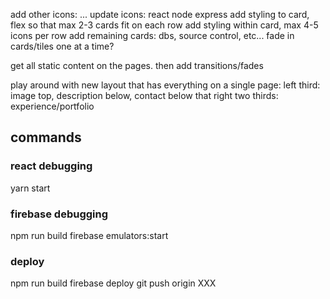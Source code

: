 add other icons:
    ...
update icons:
    react
    node
    express
add styling to card, flex so that max 2-3 cards fit on each row
add styling within card, max 4-5 icons per row
add remaining cards: dbs, source control, etc...
fade in cards/tiles one at a time?

get all static content on the pages. then add transitions/fades

play around with new layout that has everything on a single page:
    left third: image top, description below, contact below that
    right two thirds: experience/portfolio 




## commands
### react debugging
yarn start

### firebase debugging
npm run build
firebase emulators:start

### deploy
npm run build
firebase deploy
git push origin XXX
